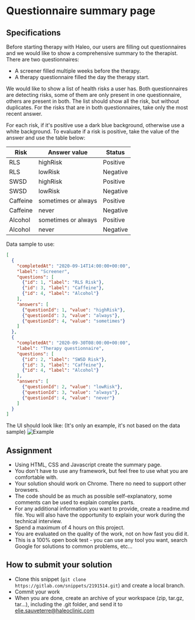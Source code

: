 # Questionnaire summary page
## Specifications
Before starting therapy with Haleo, our users are filling out questionnaires and we would like to show a comprehensive summary to the therapist.
There are two questionnaires:
 - A screener filled multiple weeks before the therapy.
 - A therapy questionnaire filled the day the therapy start.

We would like to show a list of health risks a user has. Both questionnaires are detecting risks, some of them are only present in one questionnaire, others are present in both. The list should show all the risk, but without duplicates. For the risks that are in both questionnaires, take only the most recent answer.

For each risk, if it's positive use a dark blue background, otherwise use a white background.
To evaluate if a risk is positive, take the value of the answer and use the table below: 

| Risk     | Answer value        | Status   |
| ---      | -----               |---       |
| RLS      | highRisk            | Positive |
| RLS      | lowRisk             | Negative |
| SWSD     | highRisk            | Positive |
| SWSD     | lowRisk             | Negative |
| Caffeine | sometimes or always | Positive |
| Caffeine | never               | Negative |
| Alcohol  | sometimes or always | Positive |
| Alcohol  | never               | Negative |

Data sample to use:
```json
[
  {
    "completedAt": "2020-09-14T14:00:00+00:00",
    "label": "Screener",
    "questions": [
      {"id": 1, "label": "RLS Risk"},
      {"id": 3, "label": "Caffeine"},
      {"id": 4, "label": "Alcohol"}
    ],
    "answers": [
      {"questionId": 1, "value": "highRisk"},
      {"questionId": 3, "value": "always"},
      {"questionId": 4, "value": "sometimes"}
    ]
  },
  {
    "completedAt": "2020-09-30T08:00:00+00:00",
    "label": "Therapy questionnaire",
    "questions": [
      {"id": 2, "label": "SWSD Risk"},
      {"id": 3, "label": "Caffeine"},
      {"id": 4, "label": "Alcohol"}
    ],
    "answers": [
      {"questionId": 2, "value": "lowRisk"},
      {"questionId": 3, "value": "always"},
      {"questionId": 4, "value": "never"}
    ]
  }
]
```

The UI should look like: 
(It's only an example, it's not based on the data sample)
![Example](https://i.ibb.co/7y61yHB/Example.png)


## Assignment
- Using HTML, CSS and Javascript create the summary page. 
- You don't have to use any framework, but feel free to use what you are comfortable with.
- Your solution should work on Chrome. There no need to support other browsers.
- The code should be as much as possible self-explanatory, some comments can be used to explain complex parts. 
- For any additional information you want to provide, create a readme.md file. You will also have the opportunity to explain your work during the technical interview.
- Spend a maximum of 4 hours on this project. 
- You are evaluated on the quality of the work, not on how fast you did it.
- This is a 100% open book test - you can use any tool you want, search Google for solutions to common problems, etc...

## How to submit your solution
- Clone this snippet (`git clone https://gitlab.com/snippets/2191514.git`) and create a local branch.
- Commit your work
- When you are done, create an archive of your workspace (zip, tar.gz, tar...), including the .git folder, and send it to elie.sauveterre@haleoclinic.com
